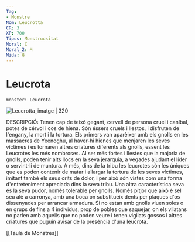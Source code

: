 ```yaml
---
Tag:
- Monstre
Nom: Leucrotta
CR: 3
XP: 700
Tipus: Monstruositat
Moral: C
Moral_2: M
Mida: G
---
```

# Leucrota

```statblock
monster: Leucrota
```

![Leucrotta_imatge | 320](https://static.wikia.nocookie.net/forgottenrealms/images/a/ab/Leucrotta-5e.jpg/revision/latest?cb=20171010231059)

DESCRIPCIÓ: 
Tenen cap de teixó gegant, cervell de persona cruel i caníbal, potes de cérvol i cos de hiena. Són éssers cruels i llestos, i disfruten de l'engany, la mort i la tortura. Els primers van aparèixer amb els gnolls en les massacres de Yeenoghu, al haver-hi hienes que menjaren les seves víctimes i es tornaren altres criatures diferents als gnolls, essent les Leucrotes les més nombroses. Al ser més fortes i llestes que la majoria de gnolls, poden tenir alts llocs en la seva jerarquia, a vegades ajudant el líder o servint-li de muntura. A més, dins de la tribu les leucrotes són les úniques que es poden contenir de matar i allargar la tortura de les seves víctimes, imitant també els seus crits de dolor, i per això són vistes com una forma d'entreteniment apreciada dins la seva tribu. Una altra característica seva és la seva pudor, només tolerable per gnolls. Només pitjor que això é sel seu alè a carronya, amb una boca on substitueix dents per plaques d'os dissenyades per arrancar armadura. Si no estan amb gnolls viuen soles o en grups de fins a 4 individus, prop de pobles que saquejar, on els vilatans no parlen amb aquells que no poden veure i tenen vigilats gossos i altres criatures que puguin avisar de la presència d'una leucrota.

[[Taula de Monstres]]